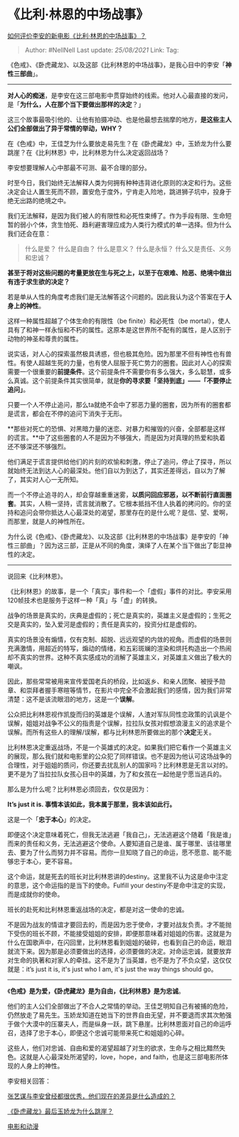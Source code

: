 # 《比利·林恩的中场战事》
[如何评价李安的新电影《比利·林恩的中场战事》？](https://www.zhihu.com/question/43462863/answer/867585819)

> Author: #NellNell
> Last update: *25/08/2021*
> Link:
> Tag:

《色戒》、《卧虎藏龙》、以及这部《比利林恩的中场战事》，是我心目中的李安「**神性三部曲**」。

---

**对人心的痴迷**，是李安在这三部电影中贯穿始终的线索。他对人心最直接的发问，是「**为什么，人在那个当下要做出那样的决定**？」

这三个故事最吸引他的、让他有拍摄冲动、也是他最想去揣摩的地方，**是这些主人公们全部做出了异于常情的举动，WHY？**

在《色戒》中，王佳芝为什么要放走易先生？在《卧虎藏龙》中，玉娇龙为什么要跳崖？在《比利林恩》中，比利林恩为什么决定返回战场？

李安想要理解人心中那最不可测、最不合理的部分。

时至今日，我们始终无法解释人类为何拥有种种违背进化原则的决定和行为。这些决定会让人置生死而不顾，置安危于度外，宁肯走入险地，跳进狮子坑中，投身于绝无出路的绝境之中。

我们无法解释，是因为我们被人的有限性和必死性束缚了。作为手段有限、生命短暂的弱小个体，贪生怕死、趋利避害理应成为人类行为模式的单一选择。但为什么我们还会在意：

> 什么是爱？
> 什么是自由？
> 什么是意义？
> 什么是永恒？
> 什么又是责任、义务和忠诚？

**甚至于将对这些问题的考量更放在生与死之上，以至于在艰难、险恶、绝境中做出有违于求生欲的决定？**

若是单从人性的角度考虑我们是无法解答这个问题的。因此我认为这个答案在于**人身上的神性**。

这样一种属性超越了个体生命的有限性（be finite）和必死性（be mortal），使人具有了和神一样永恒和不朽的属性。这原本是这世界所不配有的属性，是人区别于动物的神圣和尊贵的属性。

说实话，对人心的探索虽然极具诱惑，但也极其危险。因为那里不但有神性也有兽性。有使人超越生死的力量，也有使人屈服于死亡势力的圈套。因此对人心的探索需要一个很重要的**前提条件**。这个前提条件不需要你有多么强大，多么聪慧，或多么真诚。这个前提条件其实很简单，就是**你的寻求要「坚持到底」——「不要停止追问」**。

只要一个人不停止追问，那么ta就绝不会中了邪恶力量的圈套，因为所有的圈套都是谎言，都会在不停的追问下消失于无形。

**那些对死亡的恐惧、对黑暗力量的迷恋、对暴力和摧毁的兴奋，全部都是这样的谎言。**中了这些圈套的人不是因为不够强大，而是因为对真理的热爱和执着还不够深还不够强烈。

他们满足于谎言提供给他们的片刻的欢愉和刺激，停止了追问，停止了探寻，所以就始终无法到达人心的最深处。他们自以为到达了，其实还差得远，自以为了解了，其实对人心一无所知。

而一个不停止追寻的人，却会穿越重重迷雾，**以质问回应邪恶，以不断前行直面圈套**。其实，人稍一坚持，谎言就消散了。它根本抵挡不住人执着的拷问的。你的坚持和追问会带你抵达人心最深处的渴望，那里存在的是什么呢？是信、望、爱啊，而那里，就是人的神性所在。

为什么说《色戒》、《卧虎藏龙》、以及这部《比利林恩的中场战事》是李安的「神性三部曲」？因为这三部，正是从不同的角度，演绎了人在某个当下做出了彰显神性的决定。

---

说回来《比利林恩》。

《比利林恩》的故事，是一个「真实」事件和一个「虚假」事件的对比。李安采用120帧技术也是服务于这样一种「真」与「虚」的转换。

战争的场景是真实的，庆典是虚假的；死亡是真实的，英雄主义是虚假的；生死之交是真实的，坠入爱河是虚假的；责任是真实的，投资分红是虚假的。

真实的场景没有煽情，仅有克制、超脱、远远观望的内敛的视角。而虚假的场景则充满激情，用超近的特写，煽动的情绪，和五彩斑斓的渲染和烘托构造出一个热闹却不真实的世界。这种不真实感成功的消解了英雄主义，对英雄主义做出了极大的嘲讽。

因此，那些常常被用来宣传爱国老兵的桥段，比如返乡、和亲人团聚、被授予勋章、和崇拜者握手寒暄等情节，在影片中完全不会激起我们的感情，因为我们非常清楚：这不是该流眼泪的地方，这是一个**误解**。

公众把比利林恩视作凯旋而归的英雄是个误解，人渣对军队同性恋政策的讥讽是个误解，姐姐对战争不公义的指责是个误解，拉拉队女孩对假想浪漫主义的追求是个误解。而所有这些人的理解/误解，都与比利林恩所要做出的那个**决定**无关。

比利林恩决定重返战场，不是一个英雄式的决定。如果我们把它看作一个英雄主义的展现，那么我们就和电影里的公众犯了同样错误。也不是因为他认可这场战争的合理性，对于姐姐的质问，你还要去扰乱别人的国家吗？比利林恩是无言以对的。更不是为了当拉拉队女孩心目中的英雄，为了和女孩在一起他是宁愿当逃兵的。

那么是为什么呢？比利林恩必须回去，仅仅是因为：

**It’s just it is. 事情本该如此，我本属于那里，我本该如此行。**

这是一个「**忠于本心**」的决定。

即便这个决定意味着死亡，但我无法逃避「我自己」，无法逃避这个随着「我是谁」而来的责任和义务，无法逃避这个使命。人要知道自己是谁、属于哪里、该往哪里去、要为了什么而努力并不容易。而你一旦知晓了自己的命运，愿不愿意、能不能够忠于本心，更不容易。

这个命运，就是死去的班长对比利林恩讲的destiny。这里我不认为这是命中注定的意思，这个命运指的是当下的使命。Fulfill your destiny不是命中注定的实现，而是成就你的使命。

班长的赴死和比利林恩重返战场的决定，都是对这一使命的忠诚。

不是因为战友的情谊才要回去的，而是因为忠于使命，才要对战友负责。才不能抛下受伤的班长不顾，不能接受姐姐的安排，即便那意味着对姐姐的伤害。这就是为什么在国歌声中，在闪回里，比利林恩看到姐姐的破碎，也看到自己的命运，眼泪就流下来。因为那是必须要做出的选择，必须要做的决定。对命运忠诚，就要放弃对生命的执著和对家人的牵挂。这不是为了当英雄，也不是为了不负众望，这仅仅就是：it’s just it is, it's just who I am, it's just the way things should go。

---

《**色戒》是为爱，《卧虎藏龙》是为自由，《比利林恩》是为忠诚**。

他们的主人公们全部做出了不合人之常情的举动。王佳芝明知自己有被捕的危险，仍然放走了易先生。玉娇龙知道在她当下的世界自由无望，并不要退而求其次勉强于做个大漠中的压寨夫人，而是纵身一跃，跳下悬崖。比利林恩面对自己的命运呼召，选择了忠于本心，即便这个忠诚可能带来死亡和姐姐的心碎。

这些人，他们对忠诚、自由和爱的渴望超越了对生的欲求，生命与之相比黯然失色。这就是人心最深处所渴望的，love，hope，and faith，也是这三部电影所体现的人身上的神性。

李安相关回答：

[张艺谋与李安曾经都很优秀，他们现在的差异是什么造成的？](https://www.zhihu.com/question/20571696/answer/660007810)

[《卧虎藏龙》最后玉娇龙为什么跳崖？](https://www.zhihu.com/question/30963769/answer/503433751)

[电影和动漫](https://www.zhihu.com/collection/313818721)
